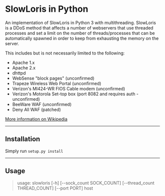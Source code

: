 # SlowLoris in Python

An implementation of SlowLoris in Python 3 with multithreading. SlowLoris is a DDoS method that affects a number of webservers that use threaded processes and set a limit on the number of threads/processes that can be automatically spawned in order to keep from exhausting the memory on the server.

This includes but is not necessarily limited to the following:

- Apache 1.x
- Apache 2.x
- dhttpd
- WebSense "block pages" (unconfirmed)
- Trapeze Wireless Web Portal (unconfirmed)
- Verizon's MI424-WR FIOS Cable modem (unconfirmed)
- Verizon's Motorola Set-top box (port 8082 and requires auth - unconfirmed)
- BeeWare WAF (unconfirmed)
- Deny All WAF (patched)

[More information on Wikipedia](https://en.wikipedia.org/wiki/Slowloris_(computer_security))

---
## Installation
Simply run `setup.py install`

---
## Usage

>usage: slowloris [-h] [--sock_count SOCK_COUNT]
>                 [--thread_count THREAD_COUNT] [--port PORT]
>                 host